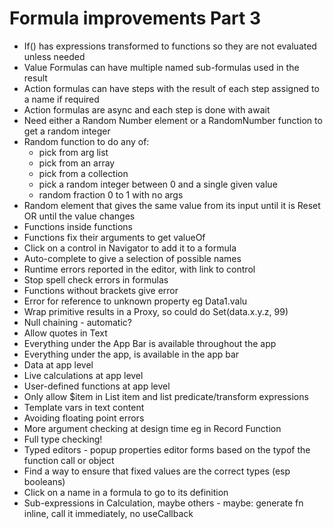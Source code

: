 Formula improvements Part 3
===========================

- If() has expressions transformed to functions so they are not evaluated unless needed
- Value Formulas can have multiple named sub-formulas used in the result
- Action formulas can have steps with the result of each step assigned to a name if required
- Action formulas are async and each step is done with await
- Need either a Random Number element or a RandomNumber function to get a random integer
- Random function to do any of: 
  - pick from arg list
  - pick from an array
  - pick from a collection
  - pick a random integer between 0 and a single given value
  - random fraction 0 to 1 with no args
- Random element that gives the same value from its input until it is Reset OR until the value changes
- Functions inside functions
- Functions fix their arguments to get valueOf
- Click on a control in Navigator to add it to a formula
- Auto-complete to give a selection of possible names
- Runtime errors reported in the editor, with link to control
- Stop spell check errors in formulas
- Functions without brackets give error
- Error for reference to unknown property eg Data1.valu
- Wrap primitive results in a Proxy, so could do Set(data.x.y.z, 99)
- Null chaining - automatic?
- Allow quotes in Text
- Everything under the App Bar is available throughout the app
- Everything under the app, is available in the app bar
- Data at app level
- Live calculations at app level
- User-defined functions at app level
- Only allow $item in List item and list predicate/transform expressions
- Template vars in text content
- Avoiding floating point errors
- More argument checking at design time eg in Record Function
- Full type checking!
- Typed editors - popup properties editor forms based on the typof the function call or object
- Find a way to ensure that fixed values are the correct types (esp booleans) 
- Click on a name in a formula to go to its definition
- Sub-expressions in Calculation, maybe others - maybe: generate fn inline, call it immediately, no useCallback
